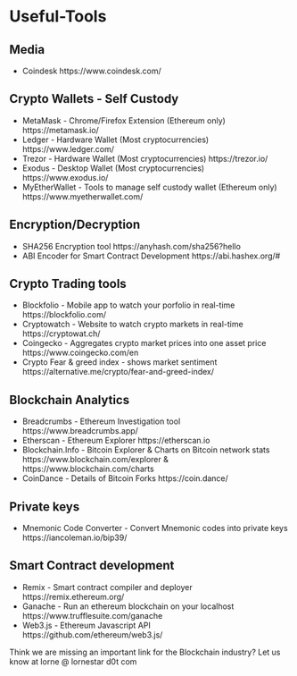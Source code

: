 # Useful-Tools

## Media

<ul>

<li>
Coindesk
https://www.coindesk.com/
</li>

</ul>

## Crypto Wallets - Self Custody
<ul>

<li>
MetaMask - Chrome/Firefox Extension (Ethereum only)
https://metamask.io/
</li>

<li>
Ledger - Hardware Wallet (Most cryptocurrencies)
https://www.ledger.com/
</li>

<li>
 Trezor - Hardware Wallet (Most cryptocurrencies)
https://trezor.io/
</li>

<li>
Exodus - Desktop Wallet (Most cryptocurrencies)
https://www.exodus.io/
</li>

<li>
 MyEtherWallet - Tools to manage self custody wallet (Ethereum only)
https://www.myetherwallet.com/ 
</li>


</ul>

## Encryption/Decryption
<ul>

<li>
SHA256 Encryption tool 
https://anyhash.com/sha256?hello
</li>

<li>
ABI Encoder for Smart Contract Development
https://abi.hashex.org/#
</li>
</ul>

## Crypto Trading tools
<ul>
 
 <li>
 Blockfolio - Mobile app to watch your porfolio in real-time
 https://blockfolio.com/
 </li>
 
 <li>
 Cryptowatch - Website to watch crypto markets in real-time
 https://cryptowat.ch/
 </li>
 
 <li>
 Coingecko - Aggregates crypto market prices into one asset price
https://www.coingecko.com/en
 </li>
 
 <li>
 Crypto Fear & greed index - shows market sentiment
 https://alternative.me/crypto/fear-and-greed-index/
 </li>
 
</ul>


## Blockchain Analytics
<ul>

<li>
 Breadcrumbs - Ethereum Investigation tool
https://www.breadcrumbs.app/
</li>

<li>
  Etherscan - Ethereum Explorer
https://etherscan.io
</li>

<li>
  Blockchain.Info - Bitcoin Explorer & Charts on Bitcoin network stats
https://www.blockchain.com/explorer &  https://www.blockchain.com/charts
</li>

<li>
  CoinDance - Details of Bitcoin Forks
https://coin.dance/
</li>

</ul>

## Private keys

<ul>
 
 <li>
  Mnemonic Code Converter - Convert Mnemonic codes into private keys
  https://iancoleman.io/bip39/
 </li>
 
</ul>

## Smart Contract development
<ul>
 <li>
  Remix - Smart contract compiler and deployer
  https://remix.ethereum.org/
 </li>
 
 <li>
 Ganache - Run an ethereum blockchain on your localhost
 https://www.trufflesuite.com/ganache
 </li>
 
 <li>
  Web3.js - Ethereum Javascript API
  https://github.com/ethereum/web3.js/
 </li>
 
 
</ul>

Think we are missing an important link for the Blockchain industry?  Let us know at lorne @ lornestar d0t com
